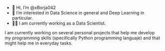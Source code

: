 - 👋 Hi, I’m @xBorja042
- 👀 I’m interested in Data Science in general and Deep Learning in particular.
- 👷‍♂️ I am currently working as a Data Scientist.

I am currently working on several personal projects that help me develop my programming skills (specifically Python programming languaje) and that might help me in everyday tasks.
<!---
xBorja042/xBorja042 is a ✨ special ✨ repository because its `README.md` (this file) appears on your GitHub profile.
You can click the Preview link to take a look at your changes.
--->
